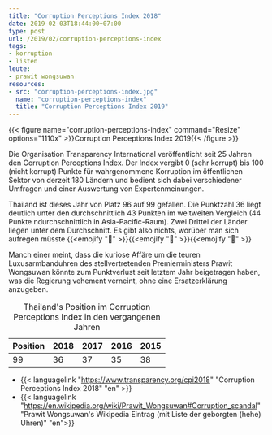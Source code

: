 ```yaml
---
title: "Corruption Perceptions Index 2018"
date: 2019-02-03T18:44:00+07:00
type: post
url: /2019/02/corruption-perceptions-index
tags:
- korruption
- listen
leute:
- prawit wongsuwan
resources:
- src: "corruption-perceptions-index.jpg"
  name: "corruption-perceptions-index"
  title: "Corruption Perceptions Index 2019"
---
```


{{< figure name="corruption-perceptions-index" command="Resize" options="1110x" >}}Corruption Perceptions Index 2019{{< /figure >}}

Die Organisation Transparency International ver&ouml;ffentlicht seit 25 Jahren den Corruption Perceptions Index. Der Index vergibt 0 (sehr korrupt) bis 100 (nicht korrupt) Punkte f&uuml;r wahrgenommene Korruption im &ouml;ffentlichen Sektor von derzeit 180 L&auml;ndern und bedient sich dabei verschiedener Umfragen und einer Auswertung von Expertenmeinungen. 

Thailand ist dieses Jahr von Platz 96 auf 99 gefallen. Die Punktzahl 36 liegt deutlich unter den durchschnittlich 43 Punkten im weltweiten Vergleich (44 Punkte ndurchschnittlich in Asia-Pacific-Raum). Zwei Drittel der L&auml;nder liegen unter dem Durchschnitt. Es gibt also nichts, wor&uuml;ber man sich aufregen m&uuml;sste {{<emojify ":see_no_evil:" >}}{{<emojify ":hear_no_evil:" >}}{{<emojify ":speak_no_evil:" >}}

Manch einer meint, dass die kuriose Aff&auml;re um die teuren Luxusarmbanduhren des stellvertretenden Premierministers Prawit Wongsuwan k&ouml;nnte zum Punktverlust seit letztem Jahr beigetragen haben, was die Regierung vehement verneint, ohne eine Ersatzerkl&auml;rung anzugeben.
<!--lint disable no-html-->
<table class="table table-sm table-bordered">
<caption>Thailand's Position im Corruption Perceptions Index in den vergangenen Jahren</caption>
<thead class="thead-dark">
	<tr>
		<th class="text-center">Position</th>
		<th class="text-center">2018</th>
		<th class="text-center">2017</th>
		<th class="text-center">2016</th>
		<th class="text-center">2015</th>
	</tr>
</thead>
<tbody>
	<tr>
		<td class="text-center">99</td>
		<td class="text-center">36</td>
		<td class="text-center">37</td>
		<td class="text-center">35</td>
		<td class="text-center">38</td>
	</tr>
</tbody>
</table>

-   {{< languagelink "https://www.transparency.org/cpi2018" "Corruption Perceptions Index 2018" "en" >}}
-   {{< languagelink "https://en.wikipedia.org/wiki/Prawit_Wongsuwan#Corruption_scandal" "Prawit Wongsuwan's Wikipedia Eintrag (mit Liste der geborgten (hehe) Uhren)" "en">}}
